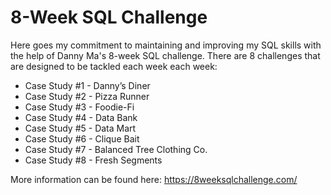 # 8-Week SQL Challenge

Here goes my commitment to maintaining and improving my SQL skills with the help of Danny Ma's 8-week SQL challenge. There are 8 challenges that are designed to be tackled each week 
each week:

- Case Study #1 - Danny’s Diner
- Case Study #2 - Pizza Runner
- Case Study #3 - Foodie-Fi
- Case Study #4 - Data Bank
- Case Study #5 - Data Mart
- Case Study #6 - Clique Bait
- Case Study #7 - Balanced Tree Clothing Co.
- Case Study #8 - Fresh Segments

More information can be found here: https://8weeksqlchallenge.com/

